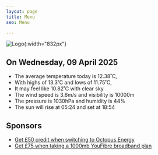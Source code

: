 ```yaml
---
layout: page
title: Menu
seo: Menu

---
```


![Logo](/images/logo.jpg){:width="832px"}

<!-- weather_marker starts -->
## On Wednesday, 09 April 2025

- The average temperature today is 12.38˚C,
- With highs of 13.3˚C and lows of 11.75˚C,
- It may feel like 10.82˚C with clear sky
- The wind speed is 3.6m/s and visibility is 10000m
- The pressure is 1030hPa and humidity is 44%
- The sun will rise at 05:24 and set at 18:54

<!-- weather_marker ends -->

## Sponsors

- [Get £50 credit when switching to Octopus Energy](https://bit.ly/3oD1nnS)
- [Get £75 when taking a 1000mb YouFibre broadband plan](https://aklam.io/91zWhU?)



